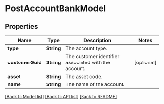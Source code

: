 # PostAccountBankModel

## Properties
Name | Type | Description | Notes
------------ | ------------- | ------------- | -------------
**type** | **String** | The account type. | 
**customerGuid** | **String** | The customer identifier associated with the account. | [optional] 
**asset** | **String** | The asset code. | 
**name** | **String** | The name of the account. | 

[[Back to Model list]](../README.md#documentation-for-models) [[Back to API list]](../README.md#documentation-for-api-endpoints) [[Back to README]](../README.md)


